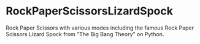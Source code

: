 # RockPaperScissorsLizardSpock
Rock Paper Scissors with various modes including the famous Rock Paper Scissors Lizard Spock from "The Big Bang Theory" on Python.
